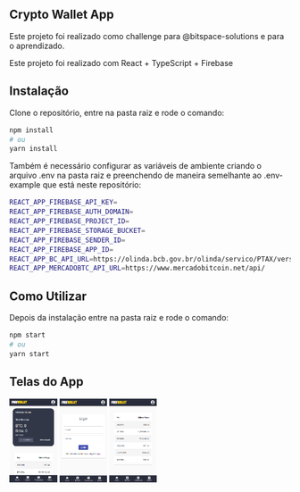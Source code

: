## Crypto Wallet App
Este projeto foi realizado como challenge para @bitspace-solutions e para o aprendizado. 


Este projeto foi realizado com React + TypeScript + Firebase

## Instalação

Clone o repositório, entre na pasta raiz e rode o comando:

```bash
npm install
# ou
yarn install
```

Também é necessário configurar as variáveis de ambiente criando o arquivo .env na pasta raiz e preenchendo de maneira semelhante ao .env-example que está neste repositório:

```bash
REACT_APP_FIREBASE_API_KEY=
REACT_APP_FIREBASE_AUTH_DOMAIN=
REACT_APP_FIREBASE_PROJECT_ID=
REACT_APP_FIREBASE_STORAGE_BUCKET=
REACT_APP_FIREBASE_SENDER_ID=
REACT_APP_FIREBASE_APP_ID=
REACT_APP_BC_API_URL=https://olinda.bcb.gov.br/olinda/servico/PTAX/versao/v1/odata/CotacaoDolarDia(dataCotacao=@dataCotacao)?@dataCotacao=
REACT_APP_MERCADOBTC_API_URL=https://www.mercadobitcoin.net/api/
```

## Como Utilizar
Depois da instalação entre na pasta raiz e rode o comando:


```bash
npm start
# ou
yarn start
```

## Telas do App

<img height="150em" align="center" src="https://github.com/teixeira83/CryptoWallet-Webapp/blob/main/src/assets/imgs/1.png">
<img height="150em" align="center" src="https://github.com/teixeira83/CryptoWallet-Webapp/blob/main/src/assets/imgs/2.png">
<img height="150em" align="center" src="https://github.com/teixeira83/CryptoWallet-Webapp/blob/main/src/assets/imgs/3.png">

